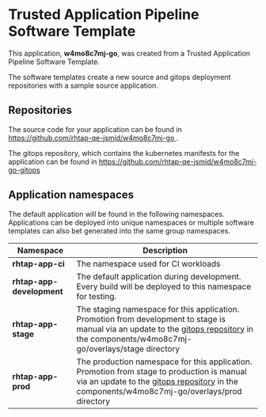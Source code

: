 # Trusted Application Pipeline Software Template

This application, **w4mo8c7mj-go**, was created from a Trusted Application Pipeline Software Template.

The software templates create a new source and gitops deployment repositories with a sample source application. 

## Repositories

The source code for your application can be found in [https://github.com/rhtap-qe-jsmid/w4mo8c7mj-go ](https://github.com/rhtap-qe-jsmid/w4mo8c7mj-go ).
 
The gitops repository, which contains the kubernetes manifests for the application can be found in 
[https://github.com/rhtap-qe-jsmid/w4mo8c7mj-go-gitops ](https://github.com/rhtap-qe-jsmid/w4mo8c7mj-go-gitops ) 

## Application namespaces 

The default application will be found in the following namespaces. Applications can be deployed into unique namespaces or multiple software templates can also bet generated into the same group namespaces.  

|  Namespace   |  Description   |  
| -------- | -------- |
| **rhtap-app-ci** | The namespace used for CI workloads |
| **rhtap-app-development** | The default application during development. Every build will be deployed to this namespace for testing. |
| **rhtap-app-stage** | The staging namespace for this application. Promotion from development to stage is manual via an update to the [gitops repository](https://github.com/rhtap-qe-jsmid/w4mo8c7mj-go-gitops ) in the components/w4mo8c7mj-go/overlays/stage directory |
| **rhtap-app-prod** | The production namespace for this application. Promotion from stage to production is manual via an update to the [gitops repository](https://github.com/rhtap-qe-jsmid/w4mo8c7mj-go-gitops ) in the components/w4mo8c7mj-go/overlays/prod directory |